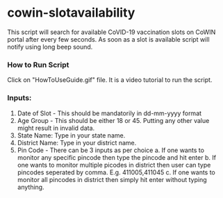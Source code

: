 # cowin-slotavailability
This script will search for available CoVID-19 vaccination slots on CoWIN portal after every few seconds. As soon as a slot is available script will notify using long beep sound.

### How to Run Script
Click on "HowToUseGuide.gif" file. It is a video tutorial to run the script.

### Inputs:
1. Date of Slot - This should be mandatorily in dd-mm-yyyy format
2. Age Group - This should be either 18 or 45. Putting any other value might result in invalid data.
3. State Name: Type in your state name.
4. District Name: Type in your district name.
5. Pin Code - There can be 3 inputs as per choice
    a. If one wants to monitor any specific pincode then type the pincode and hit enter
    b. If one wants to monitor multiple picodes in district then user can type pincodes seperated by comma. E.g. 411005,411045
    c. If one wants to monitor all pincodes in district then simply hit enter without typing anything.
